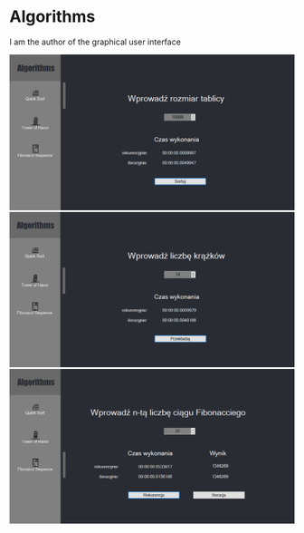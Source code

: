 # Algorithms

I am the author of the graphical user interface

![](https://github.com/marcinvxy/Algorithms/blob/master/Quick%20Sort.png)
![](https://github.com/marcinvxy/Algorithms/blob/master/Tower%20of%20Hanoi.png)
![](https://github.com/marcinvxy/Algorithms/blob/master/Fibonacci.png) 

